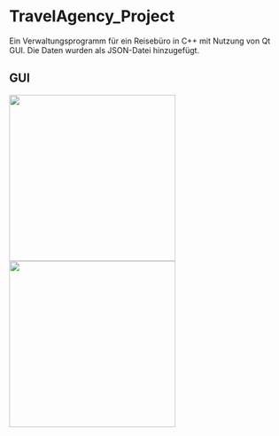 # TravelAgency_Project
Ein Verwaltungsprogramm für ein Reisebüro in C++ mit Nutzung von Qt GUI. Die Daten wurden als JSON-Datei hinzugefügt.

## GUI

<img src="https://github.com/yassinemh3/TravelAgency_Project/assets/108351375/fc9f2616-95e0-4168-936f-d2efe38ab3ee" width="300">
<img src="https://github.com/yassinemh3/TravelAgency_Project/assets/108351375/fc9f2616-95e0-4168-936f-d2efe38ab3ee" width="300">


